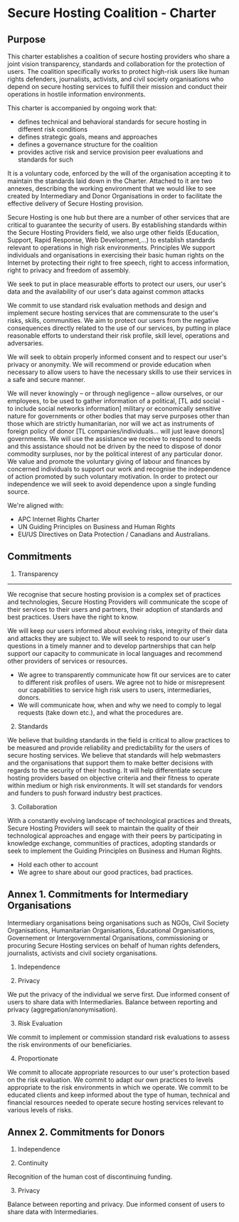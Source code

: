Secure Hosting Coalition - Charter
==================================

Purpose
-------

This charter establishes a coalition of secure hosting providers who share a joint vision transparency, standards and collaboration for the protection of users. The coalition specifically works to protect high-risk users like human rights defenders, journalists, activists, and civil society organisations who depend on secure hosting services to fulfill their mission and conduct their operations in hostile information environments.

This charter is accompanied by ongoing work that:
 - defines technical and behavioral standards for secure hosting in different risk conditions
 - defines strategic goals, means and approaches
 - defines a governance structure for the coalition
 - provides active risk and service provision peer evaluations and standards for such

It is a voluntary code, enforced by the will of the organisation accepting it to maintain the standards laid down in the Charter. Attached to it are two annexes, describing the working environment that we would like to see created by Intermediary and Donor Organisations in order to facilitate the effective delivery of Secure Hosting provision.

Secure Hosting is one hub but there are a number of other services that are critical to guarantee the security of users. By establishing standards within the Secure Hosting Providers field, we also urge other fields (Education, Support, Rapid Response, Web Development,...) to establish standards relevant to operations in high risk environments.
Principles
We support individuals and organisations in exercising their basic human rights on the Internet by protecting their right to free speech, right to access information, right to privacy and freedom of assembly.

We seek to put in place measurable efforts to protect our users, our user's data and the availability of our user's data against common attacks

We commit to use standard risk evaluation methods and design and implement secure hosting services that are commensurate to the user's risks, skills, communities. We aim to protect our users from the negative consequences directly related to the use of our services, by putting in place reasonable efforts to understand their risk profile, skill level, operations and adversaries. 

We will seek to obtain properly informed consent and to respect our user's privacy or anonymity. We will recommend or provide education when necessary to allow users to have the necessary skills to use their services in a safe and secure manner.

We will never knowingly – or through negligence – allow ourselves, or our employees, to be used to gather information of a political, [TL add social - to include social networks information] military or economically sensitive nature for governments or other bodies that may serve purposes other than those which are strictly humanitarian, nor will we act as instruments of foreign policy of donor [TL companies/individuals… will just leave donors] governments. We will use the assistance we receive to respond to needs and this assistance should not be driven by the need to dispose of donor commodity surpluses, nor by the political interest of any particular 
donor. We value and promote the voluntary giving of labour and finances by concerned individuals to support our work and recognise the independence of action promoted by such voluntary motivation. In order to protect our independence we will seek to avoid dependence upon a single funding source. 

We're aligned with:
 - APC Internet Rights Charter
 - UN Guiding Principles on Business and Human Rights 
 - EU/US Directives on Data Protection / Canadians and Australians.

Commitments
-----------

1. Transparency
---------------

We recognise that secure hosting provision is a complex set of practices and technologies, Secure Hosting Providers will communicate the scope of their services to their users and partners, their adoption of standards and best practices. Users have the right to know.

We will keep our users informed about evolving risks, integrity of their data and attacks they are subject to. We will seek to respond to our user's questions in a timely manner and to develop partnerships that can help support our capacity to communicate in local languages and recommend other providers of services or resources.

  * We agree to transparently communicate how fit our services are to cater to different risk profiles of users. We agree not to hide or misrepresent our capabilities to service high risk users to users, intermediaries, donors.
  * We will communicate how, when and why we need to comply to legal requests (take down etc.), and what the procedures are.

2. Standards

We believe that building standards in the field is critical to allow practices to be measured and provide reliability and predictability for the users of secure hosting services. We believe that standards will help webmasters and the organisations that support them to make better decisions with regards to the security of their hosting. It will help differentiate secure hosting providers based on objective criteria and their fitness to operate within medium or high risk environments. It will set standards for vendors and funders to push forward industry best practices.

3. Collaboration

With a constantly evolving landscape of technological practices and threats, Secure Hosting Providers will seek to maintain the quality of their technological approaches and engage with their peers by participating in knowledge exchange, communities of practices, adopting standards or seek to implement the Guiding Principles on Business and Human Rights.

 - Hold each other to account
 - We agree to share about our good practices, bad practices.

Annex 1. Commitments for Intermediary Organisations
---------------------------------------------------

Intermediary organisations being organisations such as NGOs, Civil Society Organisations, Humanitarian Organisations, Educational Organisations, Governement or Intergovernmental Organisations, commissioning or procuring Secure Hosting services on behalf of human rights defenders, journalists, activists and civil society organisations.

1. Independence

2. Privacy

We put the privacy of the individual we serve first. Due informed consent of users to share data with Intermediaries. Balance between reporting and privacy (aggregation/anonymisation).

3. Risk Evaluation

We commit to implement or commission standard risk evaluations to assess the risk environments of our beneficiaries.

4. Proportionate

We commit to allocate appropriate resources to our user's protection based on the risk evaluation.
We commit to adapt our own practices to levels appropriate to the risk environments in which we operate.
We commit to be educated clients and keep informed about the type of human, technical and financial resources needed to operate secure hosting services relevant to various levels of risks.

Annex 2. Commitments for Donors
-------------------------------

1. Independence

2. Continuity

Recognition of the human cost of discontinuing funding.

3. Privacy

Balance between reporting and privacy. Due informed consent of users to share data with Intermediaries. 